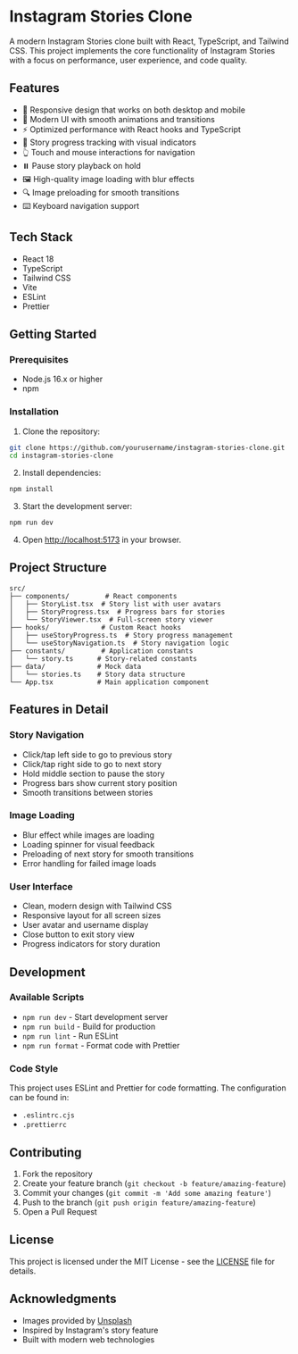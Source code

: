 # Instagram Stories Clone

A modern Instagram Stories clone built with React, TypeScript, and Tailwind CSS. This project implements the core functionality of Instagram Stories with a focus on performance, user experience, and code quality.

## Features

- 📱 Responsive design that works on both desktop and mobile
- 🎨 Modern UI with smooth animations and transitions
- ⚡ Optimized performance with React hooks and TypeScript
- 🔄 Story progress tracking with visual indicators
- 👆 Touch and mouse interactions for navigation
- ⏸️ Pause story playback on hold
- 🖼️ High-quality image loading with blur effects
- 🔍 Image preloading for smooth transitions
- ⌨️ Keyboard navigation support

## Tech Stack

- React 18
- TypeScript
- Tailwind CSS
- Vite
- ESLint
- Prettier

## Getting Started

### Prerequisites

- Node.js 16.x or higher
- npm

### Installation

1. Clone the repository:
```bash
git clone https://github.com/yourusername/instagram-stories-clone.git
cd instagram-stories-clone
```

2. Install dependencies:
```bash
npm install
```

3. Start the development server:
```bash
npm run dev
```

4. Open [http://localhost:5173](http://localhost:5173) in your browser.

## Project Structure

```
src/
├── components/         # React components
│   ├── StoryList.tsx  # Story list with user avatars
│   ├── StoryProgress.tsx  # Progress bars for stories
│   └── StoryViewer.tsx  # Full-screen story viewer
├── hooks/             # Custom React hooks
│   ├── useStoryProgress.ts  # Story progress management
│   └── useStoryNavigation.ts  # Story navigation logic
├── constants/         # Application constants
│   └── story.ts      # Story-related constants
├── data/             # Mock data
│   └── stories.ts    # Story data structure
└── App.tsx           # Main application component
```

## Features in Detail

### Story Navigation
- Click/tap left side to go to previous story
- Click/tap right side to go to next story
- Hold middle section to pause the story
- Progress bars show current story position
- Smooth transitions between stories

### Image Loading
- Blur effect while images are loading
- Loading spinner for visual feedback
- Preloading of next story for smooth transitions
- Error handling for failed image loads

### User Interface
- Clean, modern design with Tailwind CSS
- Responsive layout for all screen sizes
- User avatar and username display
- Close button to exit story view
- Progress indicators for story duration

## Development

### Available Scripts

- `npm run dev` - Start development server
- `npm run build` - Build for production
- `npm run lint` - Run ESLint
- `npm run format` - Format code with Prettier

### Code Style

This project uses ESLint and Prettier for code formatting. The configuration can be found in:
- `.eslintrc.cjs`
- `.prettierrc`

## Contributing

1. Fork the repository
2. Create your feature branch (`git checkout -b feature/amazing-feature`)
3. Commit your changes (`git commit -m 'Add some amazing feature'`)
4. Push to the branch (`git push origin feature/amazing-feature`)
5. Open a Pull Request

## License

This project is licensed under the MIT License - see the [LICENSE](LICENSE) file for details.

## Acknowledgments

- Images provided by [Unsplash](https://unsplash.com)
- Inspired by Instagram's story feature
- Built with modern web technologies
